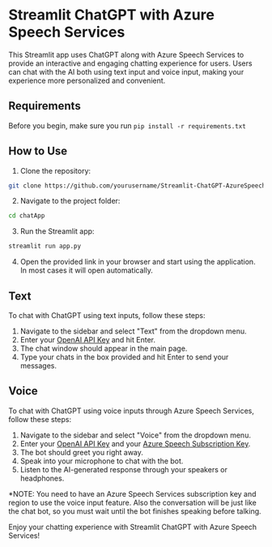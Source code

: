 # Streamlit ChatGPT with Azure Speech Services

This Streamlit app uses ChatGPT along with Azure Speech Services to provide an interactive and engaging chatting experience for users. Users can chat with the AI both using text input and voice input, making your experience more personalized and convenient.

## Requirements

Before you begin, make sure you run `pip install -r requirements.txt`

## How to Use

1. Clone the repository:

```bash
git clone https://github.com/yourusername/Streamlit-ChatGPT-AzureSpeech.git
```

2. Navigate to the project folder:

```bash
cd chatApp
```

3. Run the Streamlit app:

```bash
streamlit run app.py
```

4. Open the provided link in your browser and start using the application. In most cases it will open automatically.

## Text

To chat with ChatGPT using text inputs, follow these steps:

1. Navigate to the sidebar and select "Text" from the dropdown menu.
2. Enter your [OpenAI API Key](https://www.howtogeek.com/885918/how-to-get-an-openai-api-key/#:~:text=Go%20to%20OpenAI%27s%20Platform%20website,generate%20a%20new%20API%20key.) and hit Enter.
3. The chat window should appear in the main page.
4. Type your chats in the box provided and hit Enter to send your messages.

## Voice

To chat with ChatGPT using voice inputs through Azure Speech Services, follow these steps:

1. Navigate to the sidebar and select "Voice" from the dropdown menu.
2. Enter your [OpenAI API Key](https://www.howtogeek.com/885918/how-to-get-an-openai-api-key/#:~:text=Go%20to%20OpenAI%27s%20Platform%20website,generate%20a%20new%20API%20key.) and your [Azure Speech Subscription Key](https://carldesouza.com/get-a-microsoft-cognitive-services-subscription-key/).
3. The bot should greet you right away.
4. Speak into your microphone to chat with the bot.
5. Listen to the AI-generated response through your speakers or headphones.

*NOTE: You need to have an Azure Speech Services subscription key and region to use the voice input feature. Also the conversation will be just like the chat bot, so you must wait until the bot finishes speaking before talking.

Enjoy your chatting experience with Streamlit ChatGPT with Azure Speech Services!
